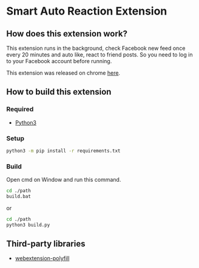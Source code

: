 # Smart Auto Reaction Extension

## How does this extension work?

This extension runs in the background, check Facebook new feed once every 20 minutes and auto like, react to friend posts. So you need to log in to your Facebook account before running.

This extension was released on chrome [here](https://chrome.google.com/webstore/detail/pgekffacnedgnmiichadeamgklbabmgk).

## How to build this extension

### Required

* [Python3](https://python.org)

### Setup

```bash
python3 -m pip install -r requirements.txt
```

### Build

Open cmd on Window and run this command.

```bash
cd ./path
build.bat
```
or

```bash
cd ./path
python3 build.py
```

## Third-party libraries

* [webextension-polyfill](https://unpkg.com/browse/webextension-polyfill@0.7.0/dist/browser-polyfill.min.js)